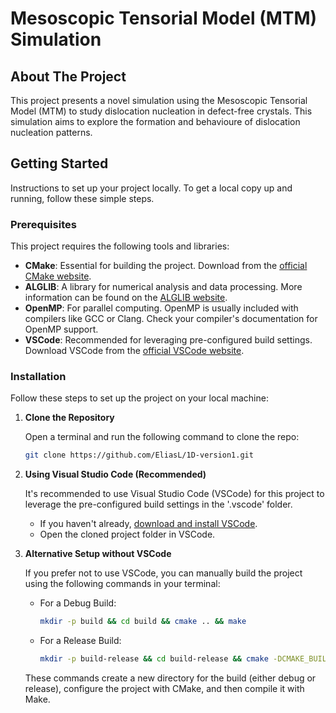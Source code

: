 # Mesoscopic Tensorial Model (MTM) Simulation

## About The Project

This project presents a novel simulation using the Mesoscopic Tensorial Model (MTM) to study dislocation nucleation in defect-free crystals. This simulation aims to explore the formation and behavioure of dislocation nucleation patterns.

## Getting Started

Instructions to set up your project locally. To get a local copy up and running, follow these simple steps.

### Prerequisites

This project requires the following tools and libraries:

- **CMake**: Essential for building the project. Download from the [official CMake website](https://cmake.org/download/).
- **ALGLIB**: A library for numerical analysis and data processing. More information can be found on the [ALGLIB website](https://www.alglib.net/download.php).
- **OpenMP**: For parallel computing. OpenMP is usually included with compilers like GCC or Clang. Check your compiler's documentation for OpenMP support.
- **VSCode**: Recommended for leveraging pre-configured build settings. Download VSCode from the [official VSCode website](https://code.visualstudio.com/Download).


### Installation

Follow these steps to set up the project on your local machine:

1. **Clone the Repository**

   Open a terminal and run the following command to clone the repo:

   ```sh
   git clone https://github.com/EliasL/1D-version1.git
   ```

2. **Using Visual Studio Code (Recommended)**

   It's recommended to use Visual Studio Code (VSCode) for this project to leverage the pre-configured build settings in the '.vscode' folder. 

   - If you haven't already, [download and install VSCode](https://code.visualstudio.com/Download).
   - Open the cloned project folder in VSCode.

3. **Alternative Setup without VSCode**

   If you prefer not to use VSCode, you can manually build the project using the following commands in your terminal:

   - For a Debug Build:
     ```sh
     mkdir -p build && cd build && cmake .. && make
     ```
   - For a Release Build:
     ```sh
     mkdir -p build-release && cd build-release && cmake -DCMAKE_BUILD_TYPE=Release .. && make
     ```

   These commands create a new directory for the build (either debug or release), configure the project with CMake, and then compile it with Make.